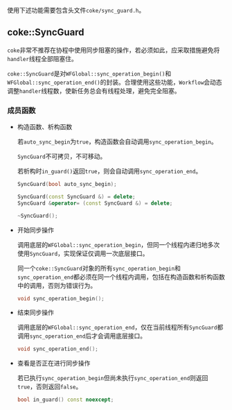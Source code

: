 使用下述功能需要包含头文件`coke/sync_guard.h`。


## coke::SyncGuard

`coke`非常不推荐在协程中使用同步阻塞的操作，若必须如此，应采取措施避免将`handler`线程全部阻塞住。

`coke::SyncGuard`是对`WFGlobal::sync_operation_begin()`和`WFGlobal::sync_operation_end()`的封装。合理使用这些功能，`Workflow`会动态调整`handler`线程数，使新任务总会有线程处理，避免完全阻塞。

### 成员函数

- 构造函数、析构函数

    若`auto_sync_begin`为`true`，构造函数会自动调用`sync_operation_begin`。

    `SyncGuard`不可拷贝，不可移动。

    若析构时`in_guard()`返回`true`，则会自动调用`sync_operation_end`。

    ```cpp
    SyncGuard(bool auto_sync_begin);

    SyncGuard(const SyncGuard &) = delete;
    SyncGuard &operator= (const SyncGuard &) = delete;

    ~SyncGuard();
    ```

- 开始同步操作

    调用底层的`WFGlobal::sync_operation_begin`，但同一个线程内递归地多次使用`SyncGuard`，实现保证仅调用一次底层接口。

    同一个`coke::SyncGuard`对象的所有`sync_operation_begin`和`sync_operation_end`都必须在同一个线程内调用，包括在构造函数和析构函数中的调用，否则为错误行为。

    ```cpp
    void sync_operation_begin();
    ```

- 结束同步操作

    调用底层的`WFGlobal::sync_operation_end`，仅在当前线程所有`SyncGuard`都调用`sync_operation_end`后才会调用底层接口。

    ```cpp
    void sync_operation_end();
    ```

- 查看是否正在进行同步操作

    若已执行`sync_operation_begin`但尚未执行`sync_operation_end`则返回`true`，否则返回`false`。

    ```cpp
    bool in_guard() const noexcept;
    ```
